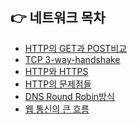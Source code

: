 ## 👉 네트워크 목차

- [HTTP의 GET과 POST비교]()
- [TCP 3-way-handshake](https://github.com/corrvax/ComputerScienceStudy/blob/main/network/TCP%203-way%20Handshake.md)
- [HTTP와 HTTPS]()
- [HTTP의 문제점들]()
- [DNS Round Robin방식]()
- [웹 통신의 큰 흐름]()
